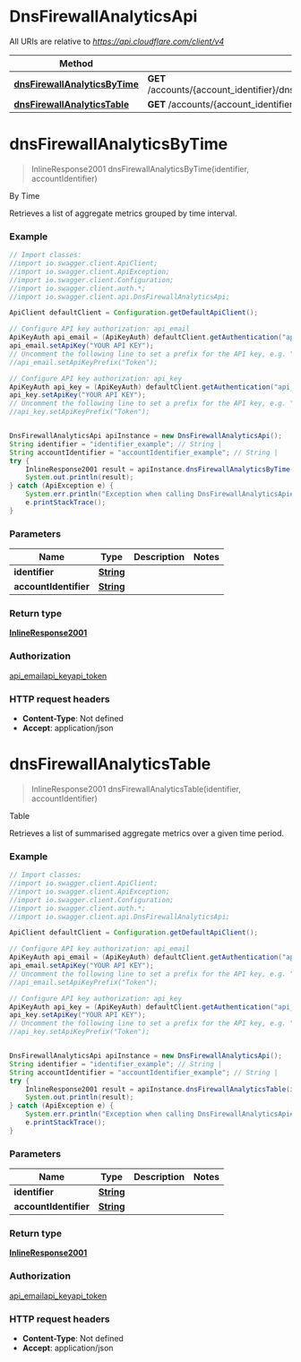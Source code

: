 # DnsFirewallAnalyticsApi

All URIs are relative to *https://api.cloudflare.com/client/v4*

Method | HTTP request | Description
------------- | ------------- | -------------
[**dnsFirewallAnalyticsByTime**](DnsFirewallAnalyticsApi.md#dnsFirewallAnalyticsByTime) | **GET** /accounts/{account_identifier}/dns_firewall/{identifier}/dns_analytics/report/bytime | By Time
[**dnsFirewallAnalyticsTable**](DnsFirewallAnalyticsApi.md#dnsFirewallAnalyticsTable) | **GET** /accounts/{account_identifier}/dns_firewall/{identifier}/dns_analytics/report | Table

<a name="dnsFirewallAnalyticsByTime"></a>
# **dnsFirewallAnalyticsByTime**
> InlineResponse2001 dnsFirewallAnalyticsByTime(identifier, accountIdentifier)

By Time

Retrieves a list of aggregate metrics grouped by time interval.

### Example
```java
// Import classes:
//import io.swagger.client.ApiClient;
//import io.swagger.client.ApiException;
//import io.swagger.client.Configuration;
//import io.swagger.client.auth.*;
//import io.swagger.client.api.DnsFirewallAnalyticsApi;

ApiClient defaultClient = Configuration.getDefaultApiClient();

// Configure API key authorization: api_email
ApiKeyAuth api_email = (ApiKeyAuth) defaultClient.getAuthentication("api_email");
api_email.setApiKey("YOUR API KEY");
// Uncomment the following line to set a prefix for the API key, e.g. "Token" (defaults to null)
//api_email.setApiKeyPrefix("Token");

// Configure API key authorization: api_key
ApiKeyAuth api_key = (ApiKeyAuth) defaultClient.getAuthentication("api_key");
api_key.setApiKey("YOUR API KEY");
// Uncomment the following line to set a prefix for the API key, e.g. "Token" (defaults to null)
//api_key.setApiKeyPrefix("Token");


DnsFirewallAnalyticsApi apiInstance = new DnsFirewallAnalyticsApi();
String identifier = "identifier_example"; // String | 
String accountIdentifier = "accountIdentifier_example"; // String | 
try {
    InlineResponse2001 result = apiInstance.dnsFirewallAnalyticsByTime(identifier, accountIdentifier);
    System.out.println(result);
} catch (ApiException e) {
    System.err.println("Exception when calling DnsFirewallAnalyticsApi#dnsFirewallAnalyticsByTime");
    e.printStackTrace();
}
```

### Parameters

Name | Type | Description  | Notes
------------- | ------------- | ------------- | -------------
 **identifier** | [**String**](.md)|  |
 **accountIdentifier** | [**String**](.md)|  |

### Return type

[**InlineResponse2001**](InlineResponse2001.md)

### Authorization

[api_email](../README.md#api_email)[api_key](../README.md#api_key)[api_token](../README.md#api_token)

### HTTP request headers

 - **Content-Type**: Not defined
 - **Accept**: application/json

<a name="dnsFirewallAnalyticsTable"></a>
# **dnsFirewallAnalyticsTable**
> InlineResponse2001 dnsFirewallAnalyticsTable(identifier, accountIdentifier)

Table

Retrieves a list of summarised aggregate metrics over a given time period.

### Example
```java
// Import classes:
//import io.swagger.client.ApiClient;
//import io.swagger.client.ApiException;
//import io.swagger.client.Configuration;
//import io.swagger.client.auth.*;
//import io.swagger.client.api.DnsFirewallAnalyticsApi;

ApiClient defaultClient = Configuration.getDefaultApiClient();

// Configure API key authorization: api_email
ApiKeyAuth api_email = (ApiKeyAuth) defaultClient.getAuthentication("api_email");
api_email.setApiKey("YOUR API KEY");
// Uncomment the following line to set a prefix for the API key, e.g. "Token" (defaults to null)
//api_email.setApiKeyPrefix("Token");

// Configure API key authorization: api_key
ApiKeyAuth api_key = (ApiKeyAuth) defaultClient.getAuthentication("api_key");
api_key.setApiKey("YOUR API KEY");
// Uncomment the following line to set a prefix for the API key, e.g. "Token" (defaults to null)
//api_key.setApiKeyPrefix("Token");


DnsFirewallAnalyticsApi apiInstance = new DnsFirewallAnalyticsApi();
String identifier = "identifier_example"; // String | 
String accountIdentifier = "accountIdentifier_example"; // String | 
try {
    InlineResponse2001 result = apiInstance.dnsFirewallAnalyticsTable(identifier, accountIdentifier);
    System.out.println(result);
} catch (ApiException e) {
    System.err.println("Exception when calling DnsFirewallAnalyticsApi#dnsFirewallAnalyticsTable");
    e.printStackTrace();
}
```

### Parameters

Name | Type | Description  | Notes
------------- | ------------- | ------------- | -------------
 **identifier** | [**String**](.md)|  |
 **accountIdentifier** | [**String**](.md)|  |

### Return type

[**InlineResponse2001**](InlineResponse2001.md)

### Authorization

[api_email](../README.md#api_email)[api_key](../README.md#api_key)[api_token](../README.md#api_token)

### HTTP request headers

 - **Content-Type**: Not defined
 - **Accept**: application/json

